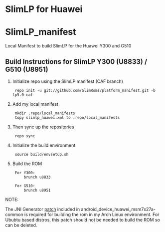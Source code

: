# SlimLP for Huawei

SlimLP_manifest
================

Local Manifest to build SlimLP for the Huawei Y300 and G510

Build Instructions for SlimLP Y300 (U8833) / G510 (U8951)
-----------------------------------------------------------------------------

1. Initialize repo using the SlimLP manifest (CAF branch)
    
		repo init -u git://github.com/SlimRoms/platform_manifest.git -b lp5.0-caf

2. Add my local manifest

		mkdir .repo/local_manifests
		Copy slimlp_huawei.xml to .repo/local_manifests

3. Then sync up the repositories

		repo sync

4. Initialize the build environment

		source build/envsetup.sh
    
5. Build the ROM

		For Y300:
			brunch u8833
		
		For G510:
			brunch u8951

NOTE:
   
   The JNI Generator [patch] included in android_device_huawei_msm7x27a-common is required for building the rom in my Arch Linux environment.
   For Ububtu based distros, this patch should not be needed to build the ROM so can be deleted.

[patch]:https://github.com/SlimLP-Y300/android_device_huawei_msm7x27a-common/blob/lp5.0/patches/external_chromium_org/0001-Fix-JNI-Generator.patch
